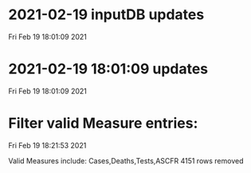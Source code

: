 
# 2021-02-19 inputDB updates 
 Fri Feb 19 18:01:09 2021 


# 2021-02-19 18:01:09 updates 
 Fri Feb 19 18:01:09 2021 


# Filter valid Measure entries: 
 Fri Feb 19 18:21:53 2021 

Valid Measures include: Cases,Deaths,Tests,ASCFR
 4151 rows removed